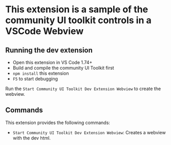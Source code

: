 # This extension is a sample of the community UI toolkit controls in a VSCode Webview

## Running the dev extension

- Open this extension in VS Code 1.74+
- Build and compile the community UI Toolkit first
- `npm install` this extension
- `F5` to start debugging

Run the `Start Community UI Toolkit Dev Extension Webview` to create the webview.

## Commands

This extension provides the following commands:

- `Start Community UI Toolkit Dev Extension Webview`: Creates a webview with the dev html.
